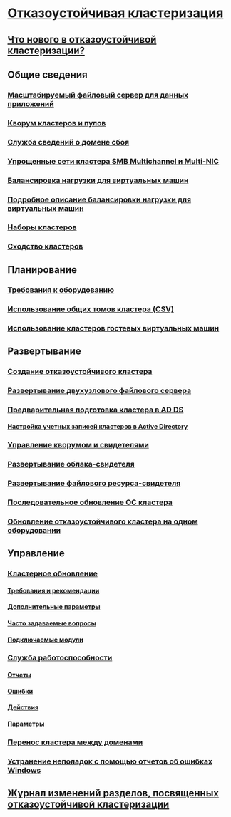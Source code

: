 # [Отказоустойчивая кластеризация](failover-clustering-overview.md)
## [Что нового в отказоустойчивой кластеризации?](whats-new-in-failover-clustering.md)
## Общие сведения
### [Масштабируемый файловый сервер для данных приложений](sofs-overview.md)
### [Кворум кластеров и пулов](../storage/storage-spaces/understand-quorum.md)
### [Служба сведений о домене сбоя](fault-domains.md)
### [Упрощенные сети кластера SMB Multichannel и Multi-NIC](smb-multichannel.md)
### [Балансировка нагрузки для виртуальных машин](vm-load-balancing-overview.md)
### [Подробное описание балансировки нагрузки для виртуальных машин](vm-load-balancing-deep-dive.md)
### [Наборы кластеров](../storage/storage-spaces/cluster-sets.md)
### [Сходство кластеров](cluster-affinity.md)
## Планирование
### [Требования к оборудованию](clustering-requirements.md)
### [Использование общих томов кластера (CSV)](failover-cluster-csvs.md)
### [Использование кластеров гостевых виртуальных машин](../storage/storage-spaces/storage-spaces-direct-in-vm.md)
## Развертывание
### [Создание отказоустойчивого кластера](create-failover-cluster.md)
### [Развертывание двухузлового файлового сервера](deploy-two-node-clustered-file-server.md)
### [Предварительная подготовка кластера в AD DS](prestage-cluster-adds.md)
#### [Настройка учетных записей кластеров в Active Directory](configure-ad-accounts.md)
### [Управление кворумом и свидетелями](manage-cluster-quorum.md)
### [Развертывание облака-свидетеля](deploy-cloud-witness.md)
### [Развертывание файлового ресурса-свидетеля](file-share-witness.md)
### [Последовательное обновление ОС кластера](cluster-operating-system-rolling-upgrade.md)
### [Обновление отказоустойчивого кластера на одном оборудовании](upgrade-option-same-hardware.md)
## Управление
### [Кластерное обновление](cluster-aware-updating.md)
#### [Требования и рекомендации](cluster-aware-updating-requirements.md)
#### [Дополнительные параметры](cluster-aware-updating-options.md)
#### [Часто задаваемые вопросы](cluster-aware-updating-faq.md)
#### [Подключаемые модули](cluster-aware-updating-plug-ins.md)
### [Служба работоспособности](health-service-overview.md)
#### [Отчеты](health-service-reports.md)
#### [Ошибки](health-service-faults.md)
#### [Действия](health-service-actions.md)
#### [Параметры](health-service-settings.md)
### [Перенос кластера между доменами](cluster-domain-migration.md)
### [Устранение неполадок с помощью отчетов об ошибках Windows](troubleshooting-using-WER-reports.md)
## [Журнал изменений разделов, посвященных отказоустойчивой кластеризации](clustering-change-history.md)
